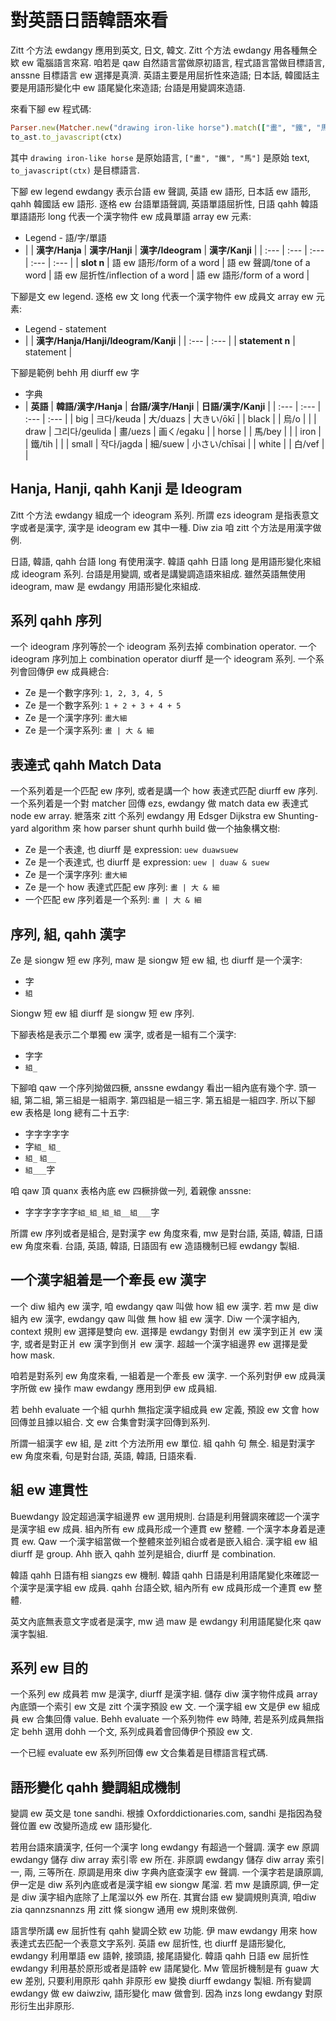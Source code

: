 # 對英語日語韓語來看

Zitt 个方法 ewdangy 應用到英文, 日文, 韓文. Zitt 个方法 ewdangy 用各種無仝欵 ew 電腦語言來寫. 咱若是 qaw 自然語言當做原初語言, 程式語言當做目標語言, anssne 目標語言 ew 選擇是真濟. 英語主要是用屈折性來造語; 日本話, 韓國話主要是用語形變化中 ew 語尾變化來造語; 台語是用變調來造語.

來看下腳 ew 程式碼:

```ruby
Parser.new(Matcher.new("drawing iron-like horse").match(["畫", "鐵", "馬"]).\
to_ast.to_javascript(ctx)
```

其中 `drawing iron-like horse` 是原始語言, `["畫", "鐵", "馬"]` 是原始 text, `to_javascript(ctx)` 是目標語言.

下腳 ew legend ewdangy 表示台語 ew 聲調, 英語 ew 語形, 日本話 ew 語形, qahh 韓國話 ew 語形. 逐格 ew 台語單語聲調, 英語單語屈折性, 日語 qahh 韓語單語語形 long 代表一个漢字物件 ew 成員單語 array ew 元素:

* Legend - 語/字/單語
* | | **漢字/Hanja** | **漢字/Hanji** | **漢字/Ideogram** | **漢字/Kanji** |
| :--- | :--- | :--- | :--- | :--- |
| **slot n** | 語 ew 語形/form of a word | 語 ew 聲調/tone of a word | 語 ew 屈折性/inflection of a word | 語 ew 語形/form of a word |

下腳是文 ew legend. 逐格 ew 文 long 代表一个漢字物件 ew 成員文 array ew 元素:

* Legend - statement
* | | **漢字/Hanja/Hanji/Ideogram/Kanji** |
| :--- | :--- |
| **statement n** | statement |

下腳是範例 behh 用 diurff ew 字

* 字典
* | **英語** | **韓語/漢字/Hanja** | **台語/漢字/Hanji** | **日語/漢字/Kanji** |
| :--- | :--- | :--- | :--- |
| big | 크다/keuda | 大/duazs | 大きい/ōkī |
| black | | 烏/o | |
| draw | 그리다/geulida | 畫/uezs | 画く/egaku |
| horse | | 馬/bey | |
| iron | | 鐵/tih | |
| small | 작다/jagda | 細/suew | 小さい/chīsai |
| white | | 白/vef | |

## Hanja, Hanji, qahh Kanji 是 Ideogram

Zitt 个方法 ewdangy 組成一个 ideogram 系列. 所謂 ezs ideogram 是指表意文字或者是漢字, 漢字是 ideogram ew 其中一種. Diw zia 咱 zitt 个方法是用漢字做例.

日語, 韓語, qahh 台語 long 有使用漢字. 韓語 qahh 日語 long 是用語形變化來組成 ideogram 系列. 台語是用變調, 或者是講變調造語來組成. 雖然英語無使用 ideogram, maw 是 ewdangy 用語形變化來組成.

## 系列 qahh 序列

一个 ideogram 序列等於一个 ideogram 系列去掉 combination operator. 一个 ideogram 序列加上 combination operator diurff 是一个 ideogram 系列. 一个系列會回傳伊 ew 成員總合:

* Ze 是一个數字序列: `1, 2, 3, 4, 5`
* Ze 是一个數字系列: `1 + 2 + 3 + 4 + 5`
* Ze 是一个漢字序列: `畫大細`
* Ze 是一个漢字系列: `畫 | 大 & 細`

## 表達式 qahh Match Data

一个系列着是一个匹配 ew 序列, 或者是講一个 how 表達式匹配 diurff ew 序列. 一个系列着是一个對 matcher 回傳 ezs, ewdangy 做 match data ew 表達式 node ew array. 紲落來 zitt 个系列 ewdangy 用 Edsger Dijkstra ew Shunting-yard algorithm 來 how parser shunt qurhh build 做一个抽象構文樹:

* Ze 是一个表達, 也 diurff 是 expression: `uew duawsuew`
* Ze 是一个表達式, 也 diurff 是 expression: `uew | duaw & suew`
* Ze 是一个漢字序列: `畫大細`
* Ze 是一个 how 表達式匹配 ew 序列: `畫 | 大 & 細`
* 一个匹配 ew 序列着是一个系列: `畫 | 大 & 細`

## 序列, 組, qahh 漢字

Ze 是 siongw 短 ew 序列, maw 是 siongw 短 ew 組, 也 diurff 是一个漢字:

* 字
* `組`

Siongw 短 ew 組 diurff 是 siongw 短 ew 序列.

下腳表格是表示二个單獨 ew 漢字, 或者是一組有二个漢字:

* 字字
* `組_`

下腳咱 qaw 一个序列拗做四橛, anssne ewdangy 看出一組內底有幾个字. 頭一組, 第二組, 第三組是一組兩字. 第四組是一組三字. 第五組是一組四字. 所以下腳 ew 表格是 long 總有二十五字:

* 字字字字字
* 字`組_` `組_`
* `組_` `組__`
* `組___`字

咱 qaw 頂 quanx 表格內底 ew 四橛排做一列, 着親像 anssne:

* 字字字字字字`組_組_組_組__組___`字

所謂 ew 序列或者是組合, 是對漢字 ew 角度來看, mw 是對台語, 英語, 韓語, 日語 ew 角度來看. 台語, 英語, 韓語, 日語固有 ew 造語機制已經 ewdangy 製組.

## 一个漢字組着是一个牽長 ew 漢字

一个 diw 組內 ew 漢字, 咱 ewdangy qaw 叫做 how 組 ew 漢字. 若 mw 是 diw 組內 ew 漢字, ewdangy qaw 叫做 無 how 組 ew 漢字. Diw 一个漢字組內, context 規則 ew 選擇是雙向 ew. 選擇是 ewdangy 對倒爿 ew 漢字到正爿 ew 漢字, 或者是對正爿 ew 漢字到倒爿 ew 漢字. 超越一个漢字組邊界 ew 選擇是愛 how mask.

咱若是對系列 ew 角度來看, 一組着是一个牽長 ew 漢字. 一个系列對伊 ew 成員漢字所做 ew 操作 maw ewdangy 應用到伊 ew 成員組.

若 behh evaluate 一个組 qurhh 無指定漢字組成員 ew 定義, 預設 ew 文會 how 回傳並且據以組合. 文 ew 合集會對漢字回傳到系列.

所謂一組漢字 ew 組, 是 zitt 个方法所用 ew 單位. 組 qahh 句 無仝. 組是對漢字 ew 角度來看, 句是對台語, 英語, 韓語, 日語來看.

## 組 ew 連貫性

Buewdangy 設定超過漢字組邊界 ew 選用規則. 台語是利用聲調來確認一个漢字是漢字組 ew 成員. 組內所有 ew 成員形成一个連貫 ew 整體. 一个漢字本身着是連貫 ew. Qaw 一个漢字組當做一个整體來並列組合或者是嵌入組合. 漢字組 ew 組 diurff 是 group. Ahh 嵌入 qahh 並列是組合, diurff 是 combination.

韓語 qahh 日語有相 siangzs ew 機制. 韓語 qahh 日語是利用語尾變化來確認一个漢字是漢字組 ew 成員. qahh 台語仝欵, 組內所有 ew 成員形成一个連貫 ew 整體.

英文內底無表意文字或者是漢字, mw 過 maw 是 ewdangy 利用語尾變化來 qaw 漢字製組.

## 系列 ew 目的

一个系列 ew 成員若 mw 是漢字, diurff 是漢字組. 儲存 diw 漢字物件成員 array 內底頭一个索引 ew 文是 zitt 个漢字預設 ew 文. 一个漢字組 ew 文是伊 ew 組成員 ew 合集回傳 value. Behh evaluate 一个系列物件 ew 時陣, 若是系列成員無指定 behh 選用 dohh 一个文, 系列成員着會回傳伊个預設 ew 文.

一个已經 evaluate ew 系列所回傳 ew 文合集着是目標語言程式碼.

## 語形變化 qahh 變調組成機制

變調 ew 英文是 tone sandhi. 根據 Oxforddictionaries.com, sandhi 是指因為發聲位置 ew 改變所造成 ew 語形變化.

若用台語來讀漢字, 任何一个漢字 long ewdangy 有超過一个聲調. 漢字 ew 原調 ewdangy 儲存 diw array 索引零 ew 所在. 非原調 ewdangy 儲存 diw array 索引一, 兩, 三等所在. 原調是用來 diw 字典內底查漢字 ew 聲調. 一个漢字若是讀原調, 伊一定是 diw 系列內底或者是漢字組 ew siongw 尾溜. 若 mw 是讀原調, 伊一定是 diw 漢字組內底除了上尾溜以外 ew 所在. 其實台語 ew 變調規則真濟, 咱diw zia qannzsnannzs 用 zitt 條 siongw 通用 ew 規則來做例.

語言學所講 ew 屈折性有 qahh 變調仝欵 ew 功能. 伊 maw ewdangy 用來 how 表達式去匹配一个表意文字系列. 英語 ew 屈折性, 也 diurff 是語形變化, ewdangy 利用單語 ew 語幹, 接頭語, 接尾語變化. 韓語 qahh 日語 ew 屈折性 ewdangy 利用基於原形或者是語幹 ew 語尾變化. Mw 管屈折機制是有 guaw 大 ew 差別, 只要利用原形 qahh 非原形 ew 變換 diurff ewdangy 製組. 所有變調 ewdangy 做 ew daiwziw, 語形變化 maw 做會到. 因為 inzs long ewdangy 對原形衍生出非原形.
